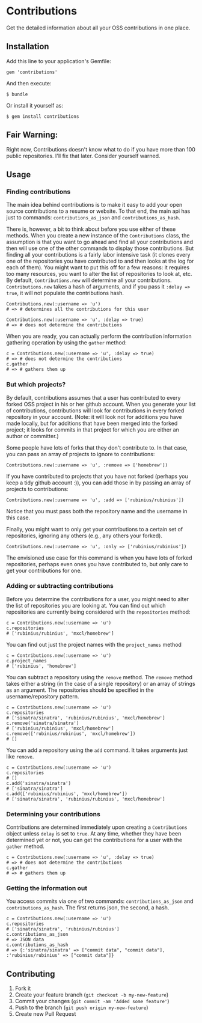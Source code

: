 # Contributions

Get the detailed information about all your OSS contributions in one 
place.

## Installation

Add this line to your application's Gemfile:

    gem 'contributions'

And then execute:

    $ bundle

Or install it yourself as:

    $ gem install contributions

## Fair Warning:

Right now, Contributions doesn't know what to do if you have more than 
100 public repositories.  I'll fix that later.  Consider yourself 
warned.

## Usage

### Finding contributions

The main idea behind contributions is to make it easy to add your open 
source contributions to a resume or website.  To that end, the main api 
has just to commands: `contributions_as_json` and 
`contributions_as_hash`.

There is, however, a bit to think about before you use either of these 
methods.  When you create a new instance of the `Contributions` class, 
the assumption is that you want to go ahead and find all your 
contributions and then will use one of the other commands to display 
those contributions.  But finding all your contributions is a fairly 
labor intensive task (it clones every one of the repositories you have 
contributed to and then looks at the log for each of them).  You might 
want to put this off for a few reasons: it requires too many resources, 
you want to alter the list of repositories to look at, etc.  By default, 
`Contributions.new` will determine all your contributions.  
`Contributions.new` takes a hash of arguments, and if you pass it 
`:delay => true`, it will not populate the contributions hash.

    Contributions.new(:username => 'u')
    # => # determines all the contributions for this user

    Contributions.new(:username => 'u', :delay => true)
    # => # does not determine the contributions

When you are ready, you can actually perform the contribution 
information gathering operation by using the `gather` method:

    c = Contributions.new(:username => 'u', :delay => true)
    # => # does not determine the contributions
    c.gather
    # => # gathers them up

### But which projects?

By default, contributions assumes that a user has contributed to every 
forked OSS project in his or her github account.  When you generate your 
list of contributions, contributions will look for contributions in 
every forked repository in your account.  (Note: it will look not for 
additions you have made locally, but for additions that have been merged 
into the forked project; it looks for commits in that project for which 
you are either an author or committer.)

Some people have lots of forks that they don't contribute to.  In that 
case, you can pass an array of projects to ignore to contributions:

    Contributions.new(:username => 'u', :remove => ['homebrew'])

If you have contributed to projects that you have not forked (perhaps 
you keep a tidy github account :)), you can add those in by passing an 
array of projects to contributions:

    Contributions.new(:username => 'u', :add => ['rubinius/rubinius'])

Notice that you must pass both the repository name and the username in 
this case.

Finally, you might want to only get your contributions to a certain set 
of repositories, ignoring any others (e.g., any others your forked).

    Contributions.new(:username => 'u', :only => ['rubinius/rubinius'])

The envisioned use case for this command is when you have lots of forked 
repositories, perhaps even ones you have contributed to, but only care 
to get your contributions for one.

### Adding or subtracting contributions

Before you determine the contributions for a user, you might need to 
alter the list of repositories you are looking at.  You can find out 
which repositories are currently being considered with the 
`repositories` method:

    c = Contributions.new(:username => 'u')
    c.repositories
    # ['rubinius/rubinius', 'mxcl/homebrew']

You can find out just the project names with the `project_names` method

    c = Contributions.new(:username => 'u')
    c.project_names
    # ['rubinius', 'homebrew']

You can subtract a repository using the `remove` method.  The `remove` 
method takes either a string (in the case of a single repository) or an 
array of strings as an argument.  The repositories should be specified 
in the username/repository pattern.

    c = Contributions.new(:username => 'u')
    c.repositories
    # ['sinatra/sinatra', 'rubinius/rubinius', 'mxcl/homebrew']
    c.remove('sinatra/sinatra')
    # ['rubinius/rubinius', 'mxcl/homebrew']
    c.remove(['rubinius/rubinius', 'mxcl/homebrew'])
    # []

You can add a repository using the `add` command.  It takes arguments 
just like `remove`.

    c = Contributions.new(:username => 'u')
    c.repositories
    # []
    c.add('sinatra/sinatra')
    # ['sinatra/sinatra']
    c.add(['rubinius/rubinius', 'mxcl/homebrew'])
    # ['sinatra/sinatra', 'rubinius/rubinius', 'mxcl/homebrew']

### Determining your contributions

Contributions are determined immediately upon creating a `Contributions` 
object unless `delay` is set to `true`.  At any time, whether they have 
been determined yet or not, you can get the contributions for a user 
with the `gather` method.

    c = Contributions.new(:username => 'u', :delay => true)
    # => # does not determine the contributions
    c.gather
    # => # gathers them up

### Getting the information out

You access commits via one of two commands: `contributions_as_json` and 
`contributions_as_hash`.  The first returns json, the second, a hash.

    c = Contributions.new(:username => 'u')
    c.repositories
    # ['sinatra/sinatra', 'rubinius/rubinius']
    c.contributions_as_json
    # => JSON data
    c.contributions_as_hash
    # => {:'sinatra/sinatra' => ["commit data", "commit data"], :'rubinius/rubinius' => ["commit data"]}


## Contributing

1. Fork it
2. Create your feature branch (`git checkout -b my-new-feature`)
3. Commit your changes (`git commit -am 'Added some feature'`)
4. Push to the branch (`git push origin my-new-feature`)
5. Create new Pull Request

